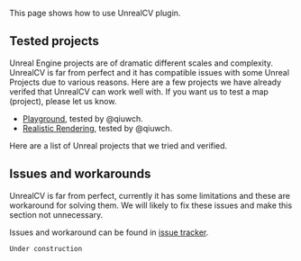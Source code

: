 
This page shows how to use UnrealCV plugin.


## Tested projects

Unreal Engine projects are of dramatic different scales and complexity. UnrealCV is far from perfect and it has compatible issues with some Unreal Projects due to various reasons. Here are a few projects we have already verifed that UnrealCV can work well with. If you want us to test a map (project), please let us know.

- [Playground](), tested by @qiuwch.
- [Realistic Rendering](), tested by @qiuwch.

Here are a list of Unreal projects that we tried and verified.

## Issues and workarounds

UnrealCV is far from perfect, currently it has some limitations and these are workaround for solving them. We will likely to fix these issues and make this section not unnecessary.

Issues and workaround can be found in [issue tracker]().

```Under construction```
